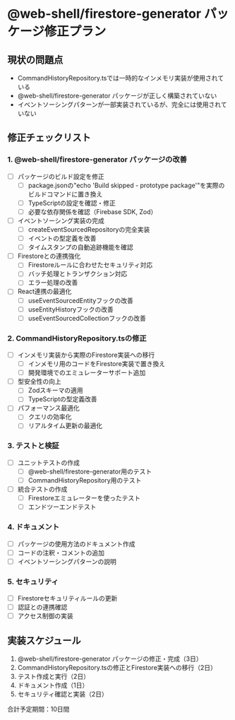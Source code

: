 # @web-shell/firestore-generator パッケージ修正プラン

## 現状の問題点

- CommandHistoryRepository.tsでは一時的なインメモリ実装が使用されている
- @web-shell/firestore-generator パッケージが正しく構築されていない
- イベントソーシングパターンが一部実装されているが、完全には使用されていない

## 修正チェックリスト

### 1. @web-shell/firestore-generator パッケージの改善

- [ ] パッケージのビルド設定を修正
  - [ ] package.jsonの"echo 'Build skipped - prototype package'"を実際のビルドコマンドに置き換え
  - [ ] TypeScriptの設定を確認・修正
  - [ ] 必要な依存関係を確認（Firebase SDK, Zod）

- [ ] イベントソーシング実装の完成
  - [ ] createEventSourcedRepositoryの完全実装
  - [ ] イベントの型定義を改善
  - [ ] タイムスタンプの自動追跡機能を確認

- [ ] Firestoreとの連携強化
  - [ ] Firestoreルールに合わせたセキュリティ対応
  - [ ] バッチ処理とトランザクション対応
  - [ ] エラー処理の改善

- [ ] React連携の最適化
  - [ ] useEventSourcedEntityフックの改善
  - [ ] useEntityHistoryフックの改善
  - [ ] useEventSourcedCollectionフックの改善

### 2. CommandHistoryRepository.tsの修正

- [ ] インメモリ実装から実際のFirestore実装への移行
  - [ ] インメモリ用のコードをFirestore実装で置き換え
  - [ ] 開発環境でのエミュレーターサポート追加

- [ ] 型安全性の向上
  - [ ] Zodスキーマの適用
  - [ ] TypeScriptの型定義改善

- [ ] パフォーマンス最適化
  - [ ] クエリの効率化
  - [ ] リアルタイム更新の最適化

### 3. テストと検証

- [ ] ユニットテストの作成
  - [ ] @web-shell/firestore-generator用のテスト
  - [ ] CommandHistoryRepository用のテスト

- [ ] 統合テストの作成
  - [ ] Firestoreエミュレーターを使ったテスト
  - [ ] エンドツーエンドテスト

### 4. ドキュメント

- [ ] パッケージの使用方法のドキュメント作成
- [ ] コードの注釈・コメントの追加
- [ ] イベントソーシングパターンの説明

### 5. セキュリティ

- [ ] Firestoreセキュリティルールの更新
- [ ] 認証との連携確認
- [ ] アクセス制御の実装

## 実装スケジュール

1. @web-shell/firestore-generator パッケージの修正・完成（3日）
2. CommandHistoryRepository.tsの修正とFirestore実装への移行（2日）
3. テスト作成と実行（2日）
4. ドキュメント作成（1日）
5. セキュリティ確認と実装（2日）

合計予定期間：10日間